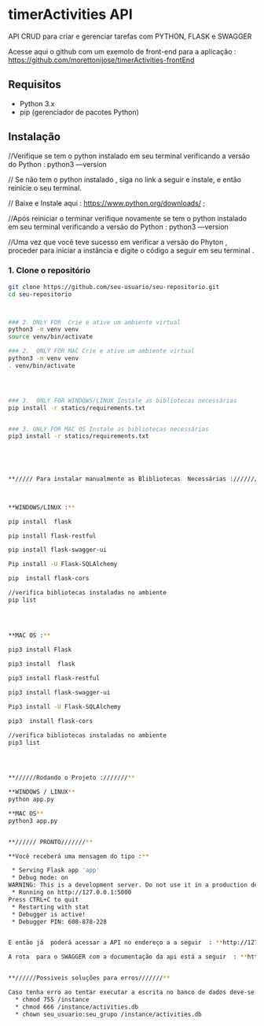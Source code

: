 # timerActivities API
API CRUD para criar e gerenciar tarefas com PYTHON, FLASK e SWAGGER 

Acesse aqui  o github com um exemolo de  front-end para a  aplicação : https://github.com/morettonijose/timerActivities-frontEnd
 
## Requisitos

- Python 3.x
- pip (gerenciador de pacotes Python)

## Instalação

//Verifique se tem o python instalado em seu terminal verificando a versão do Python   : 
python3 —version

// Se não tem o python instalado , siga no link a seguir e instale, e então reinicie o seu terminal.

// Baixe e Instale aqui : https://www.python.org/downloads/ ; 

//Após reiniciar o terminar verifique novamente se tem o python instalado em seu terminal verificando a versão do Python   : 
python3 —version

//Uma vez que você teve sucesso em verificar a versão do Phyton , proceder para iniciar a instância e digite o código a seguir em seu terminal . 





### 1. Clone o repositório

```bash
git clone https://github.com/seu-usuario/seu-repositorio.git
cd seu-repositorio



### 2. ONLY FOR  Crie e ative um ambiente virtual
python3 -m venv venv
source venv/bin/activate

### 2.  ONLY FOR MAC Crie e ative um ambiente virtual
python3 -m venv venv
. venv/bin/activate




### 3.  ONLY FOR WINDOWS/LINUX Instale as bibliotecas necessárias
pip install -r statics/requirements.txt


### 3. ONLY FOR MAC OS Instale as bibliotecas necessárias
pip3 install -r statics/requirements.txt



 
 
**///// Para instalar manualmente as Blibliotecas  Necessárias :///////**

 

**WINDOWS/LINUX :**

pip install  flask

pip install flask-restful

pip install flask-swagger-ui

Pip install -U Flask-SQLAlchemy

pip  install flask-cors

//verifica bibliotecas instaladas no ambiente
pip list



 
**MAC OS :**

pip3 install Flask
  
pip3 install  flask

pip3 install flask-restful

pip3 install flask-swagger-ui

Pip3 install -U Flask-SQLAlchemy

pip3  install flask-cors

//verifica bibliotecas instaladas no ambiente
pip3 list
 



**//////Rodando o Projeto :///////**

**WINDOWS / LINUX**
python app.py

**MAC OS**
python3 app.py


**////// PRONTO///////**

**Você receberá uma mensagem do tipo :**

 * Serving Flask app 'app'
 * Debug mode: on
WARNING: This is a development server. Do not use it in a production deployment. Use a production WSGI server instead.
 * Running on http://127.0.0.1:5000
Press CTRL+C to quit
 * Restarting with stat
 * Debugger is active!
 * Debugger PIN: 608-878-228


E então já  poderá acessar a API no endereço a a seguir  : **http://127.0.0.1:5000**  :

A rota  para o SWAGGER com a documentação da api está a seguir  : **http://127.0.0.1:5000/swagger/**


**//////Possiveis soluções para erros///////**

Caso tenha erro ao tentar executar a escrita no banco de dados deve-se verificar e corrigir a permissão de escrita do arquivo e respectivo diretorio, conforme a seguir :  
  * chmod 755 /instance
  * chmod 666 /instance/activities.db
  * chown seu_usuario:seu_grupo /instance/activities.db 
